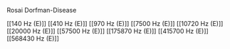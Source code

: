 Rosai Dorfman-Disease

[[140 Hz (E)]]
[[410 Hz (E)]]
[[970 Hz (E)]]
[[7500 Hz (E)]]
[[10720 Hz (E)]]
[[20000 Hz (E)]]
[[57500 Hz (E)]]
[[175870 Hz (E)]]
[[415700 Hz (E)]]
[[568430 Hz (E)]]